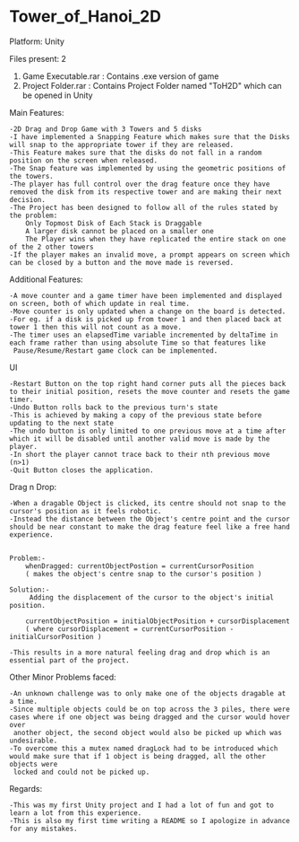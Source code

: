 # Tower_of_Hanoi_2D

Platform: Unity

Files present: 2
1. Game Executable.rar : Contains .exe version of game
2. Project Folder.rar  : Contains Project Folder named "ToH2D" which can be opened in Unity

Main Features:

    -2D Drag and Drop Game with 3 Towers and 5 disks
    -I have implemented a Snapping Feature which makes sure that the Disks will snap to the appropriate tower if they are released. 
    -This Feature makes sure that the disks do not fall in a random position on the screen when released.
    -The Snap feature was implemented by using the geometric positions of the towers.
    -The player has full control over the drag feature once they have removed the disk from its respective tower and are making their next decision.
    -The Project has been designed to follow all of the rules stated by the problem:
        Only Topmost Disk of Each Stack is Draggable
        A larger disk cannot be placed on a smaller one
        The Player wins when they have replicated the entire stack on one of the 2 other towers
    -If the player makes an invalid move, a prompt appears on screen which can be closed by a button and the move made is reversed.


Additional Features:

    -A move counter and a game timer have been implemented and displayed on screen, both of which update in real time.
    -Move counter is only updated when a change on the board is detected.
    -For eg. if a disk is picked up from tower 1 and then placed back at tower 1 then this will not count as a move.
    -The timer uses an elapsedTime variable incremented by deltaTime in each frame rather than using absolute Time so that features like 
     Pause/Resume/Restart game clock can be implemented.

UI

    -Restart Button on the top right hand corner puts all the pieces back to their initial position, resets the move counter and resets the game timer.
    -Undo Button rolls back to the previous turn's state
    -This is achieved by making a copy of the previous state before updating to the next state
    -The undo button is only limited to one previous move at a time after which it will be disabled until another valid move is made by the player.
    -In short the player cannot trace back to their nth previous move (n>1)
    -Quit Button closes the application.


Drag n Drop:

    -When a dragable Object is clicked, its centre should not snap to the cursor's position as it feels robotic.
    -Instead the distance between the Object's centre point and the cursor should be near constant to make the drag feature feel like a free hand experience.


    Problem:-
        whenDragged: currentObjectPostion = currentCursorPosition 
        ( makes the object's centre snap to the cursor's position )

    Solution:-   
         Adding the displacement of the cursor to the object's initial position.
        
        currentObjectPosition = initialObjectPosition + cursorDisplacement 
        ( where cursorDisplacement = currentCursorPosition - initialCursorPosition )

    -This results in a more natural feeling drag and drop which is an essential part of the project. 


Other Minor Problems faced:
    
    -An unknown challenge was to only make one of the objects dragable at a time.
    -Since multiple objects could be on top across the 3 piles, there were cases where if one object was being dragged and the cursor would hover over
     another object, the second object would also be picked up which was undesirable.
    -To overcome this a mutex named dragLock had to be introduced which would make sure that if 1 object is being dragged, all the other objects were 
     locked and could not be picked up.
 
 

Regards:

    -This was my first Unity project and I had a lot of fun and got to learn a lot from this experience.
    -This is also my first time writing a README so I apologize in advance for any mistakes.
